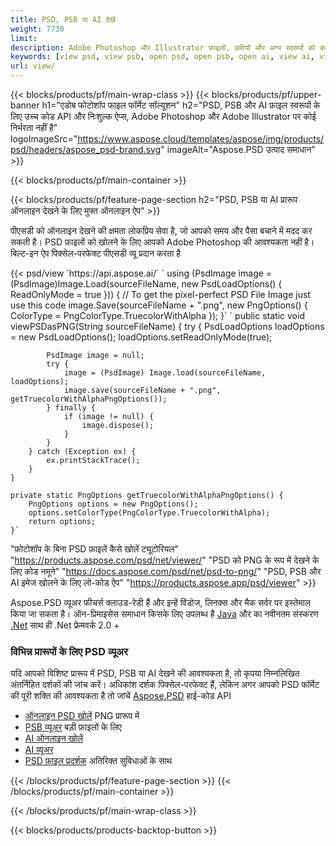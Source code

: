 ```yaml
---
title: PSD, PSB या AI देखें
weight: 7730
limit: 
description: Adobe Photoshop और Illustrator फ़ाइलों, छवियों और अन्य स्वरूपों को कनवर्ट करें
keywords: [view psd, view psb, open psd, open psb, open ai, view ai, view image, open photoshop file, open illustrator file]
url: view/
---
```


{{< blocks/products/pf/main-wrap-class >}}
{{< blocks/products/pf/upper-banner h1="एडोब फोटोशॉप फाइल फॉर्मेट सॉल्यूशन" h2="PSD, PSB और AI फ़ाइल स्वरूपों के लिए उच्च कोड API और निःशुल्क ऐप्स, Adobe Photoshop और Adobe Illustrator पर कोई निर्भरता नहीं है" logoImageSrc="https://www.aspose.cloud/templates/aspose/img/products/psd/headers/aspose_psd-brand.svg" imageAlt="Aspose.PSD उत्पाद समाधान" >}}

{{< blocks/products/pf/main-container >}}

{{< blocks/products/pf/feature-page-section h2="PSD, PSB या AI प्रारूप ऑनलाइन देखने के लिए मुफ्त ऑनलाइन ऐप" >}}
<p>पीएसडी को ऑनलाइन देखने की क्षमता लोकप्रिय सेवा है, जो आपको समय और पैसा बचाने में मदद कर सकती है। PSD फ़ाइलों को खोलने के लिए आपको Adobe Photoshop की आवश्यकता नहीं है। बिल्ट-इन ऐप पिक्सेल-परफेक्ट पीएसडी व्यू प्रदान करता है</p>
{{< psd/view `https://api.aspose.ai/` 
`    using (PsdImage image = (PsdImage)Image.Load(sourceFileName, new PsdLoadOptions() { ReadOnlyMode = true }))
    {
        // To get the pixel-perfect PSD File Image just use this code
        image.Save(sourceFileName + ".png",  new PngOptions() {  ColorType = PngColorType.TruecolorWithAlpha });
    }` 
	`    public static void viewPSDasPNG(String sourceFileName) {
        try {
            PsdLoadOptions loadOptions = new PsdLoadOptions();
            loadOptions.setReadOnlyMode(true);
            
            PsdImage image = null;
            try {
                image = (PsdImage) Image.load(sourceFileName, loadOptions);
                image.save(sourceFileName + ".png", getTruecolorWithAlphaPngOptions());
            } finally {
                if (image != null) {
                    image.dispose();
                }
            }
        } catch (Exception ex) {
            ex.printStackTrace();
        }
    }
    
    private static PngOptions getTruecolorWithAlphaPngOptions() {
        PngOptions options = new PngOptions();
        options.setColorType(PngColorType.TruecolorWithAlpha);
        return options;
    }` 
"फ़ोटोशॉप के बिना PSD फ़ाइलें कैसे खोलें ट्यूटोरियल" "https://products.aspose.com/psd/net/viewer/" 
"PSD को PNG के रूप में देखने के लिए कोड नमूने"  "https://docs.aspose.com/psd/net/psd-to-png/" 
"PSD, PSB और AI इमेज खोलने के लिए लो-कोड ऐप" "https://products.aspose.app/psd/viewer" >}}
<p>Aspose.PSD व्यूअर फीचर्स क्लाउड-रेडी हैं और इन्हें विंडोज, लिनक्स और मैक सर्वर पर इस्तेमाल किया जा सकता है। ऑन-प्रिमाइसेस समाधान किसके लिए उपलब्ध है <a href="https://products.aspose.com/psd/java/">Java</a> और का नवीनतम संस्करण <a href="https://products.aspose.com/psd/net/">.Net</a> साथ ही .Net फ्रेमवर्क 2.0 +</p>

<h3 class="headingpdleft">विभिन्न प्रारूपों के लिए PSD व्यूअर</h3>
<p>यदि आपको विशिष्ट प्रारूप में PSD, PSB या AI देखने की आवश्यकता है, तो कृपया निम्नलिखित अंतर्निहित दर्शकों की जांच करें। अधिकांश दर्शक पिक्सेल-परफेक्ट हैं, लेकिन अगर आपको PSD फॉर्मेट की पूरी शक्ति की आवश्यकता है तो जांचें <a href="/psd/">Aspose.PSD</a> हाई-कोड API</p>
<ul>
<li><a href="open-psd-online">ऑनलाइन PSD खोलें</a> PNG प्रारूप में</li>
<li><a href="psb">PSB व्यूअर</a> बड़ी फ़ाइलों के लिए</li>
<li><a href="open-ai-online">AI ऑनलाइन खोलें</a></li>
<li><a href="ai">AI व्यूअर</a></li>
<li><a href="/psd/view/psd-file-viewer">PSD फ़ाइल प्रदर्शक</a> अतिरिक्त सुविधाओं के साथ</li>
</ul>

{{< /blocks/products/pf/feature-page-section >}}
{{< /blocks/products/pf/main-container >}}


{{< /blocks/products/pf/main-wrap-class >}}

{{< blocks/products/products-backtop-button >}}

